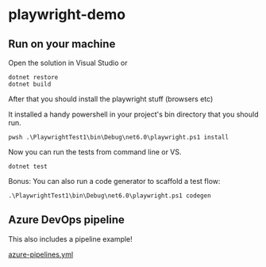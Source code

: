 # playwright-demo

## Run on your machine
Open the solution in Visual Studio or 
```
dotnet restore
dotnet build
```

After that you should install the playwright stuff (browsers etc)

It installed a handy powershell in your project's bin directory that you should run.
```
pwsh .\PlaywrightTest1\bin\Debug\net6.0\playwright.ps1 install
```

Now you can run the tests from command line or VS.
```
dotnet test
```

Bonus: You can also run a code generator to scaffold a test flow:
```
.\PlaywrightTest1\bin\Debug\net6.0\playwright.ps1 codegen
```

## Azure DevOps pipeline
This also includes a pipeline example!

[azure-pipelines.yml](playwright-demo/azure-pipelines.yml)
